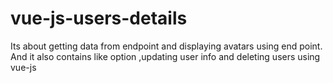 # vue-js-users-details
Its about getting data from endpoint and displaying avatars using end point.
And it also contains like option ,updating user info and deleting users using vue-js 
